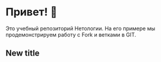 # Привет! 👋

Это учебный репозиторий Нетологии. На его примере мы продемонстрируем работу с Fork и ветками в 
GIT.

## New title